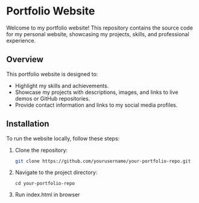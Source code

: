 # Portfolio Website

Welcome to my portfolio website! This repository contains the source code for my personal website, showcasing my projects, skills, and professional experience.

## Overview

This portfolio website is designed to:
- Highlight my skills and achievements.
- Showcase my projects with descriptions, images, and links to live demos or GitHub repositories.
- Provide contact information and links to my social media profiles.

## Installation

To run the website locally, follow these steps:

1. Clone the repository:
   ```bash
   git clone https://github.com/yourusername/your-portfolio-repo.git

2. Navigate to the project directory:
    ```
    cd your-portfolio-repo
    ```
3. Run index.html in browser

